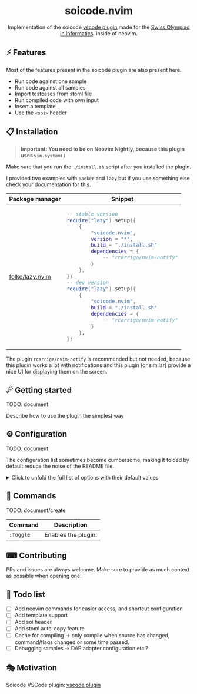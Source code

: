 <p align="center">
  <h1 align="center">soicode.nvim</h2>
</p>

<p align="center">
  Implementation of the soicode
  <a href="https://marketplace.visualstudio.com/items?itemName=swissolyinfo.soicode">vscode plugin</a>
made for the <a href="https://soi.ch">Swiss Olympiad in Informatics</a>.
inside of neovim.
</p>

## ⚡️ Features

Most of the features present in the soicode plugin are also present here.

- Run code against one sample
- Run code against all samples
- Import testcases from stoml file
- Run compiled code with own input
- Insert a template
- Use the `<soi>` header

## 📋 Installation

> **Important: You need to be on Neovim Nightly, because this plugin uses `vim.system()`**

Make sure that you run the `./install.sh` script after you installed the plugin.

I provided two examples with `packer` and `lazy` but if you use something else
check your documentation for this.

<div>
<table>
<thead>
<tr>
<th>Package manager</th>
<th>Snippet</th>
</tr>
</thead>
<tbody>
<tr>
<td>

[folke/lazy.nvim](https://github.com/folke/lazy.nvim)

</td>
<td>

```lua
-- stable version
require("lazy").setup({
    {
        "soicode.nvim",
        version = "*",
        build = "./install.sh"
        dependencies = {
            -- "rcarriga/nvim-notify"
        }
    },
})
-- dev version
require("lazy").setup({
    {
        "soicode.nvim",
        build = "./install.sh"
        dependencies = {
            -- "rcarriga/nvim-notify"
        }
    },
})
```

</td>
</tr>
</tbody>
</table>
</div>

The plugin `rcarriga/nvim-notify` is recommended but not needed,
because this plugin works a lot with notifications and this plugin (or similar)
provide a nice UI for displaying them on the screen.

## ☄ Getting started

TODO: document

Describe how to use the plugin the simplest way

## ⚙ Configuration

TODO: document

The configuration list sometimes become cumbersome, making it folded by default reduce the noise of the README file.

<details>
<summary>Click to unfold the full list of options with their default values</summary>

> **Note**: The options are also available in Neovim by calling `:h soicode.options`

```lua
require("soicode").setup({
    -- you can copy the full list from lua/soicode/config.lua
})
```

</details>

## 🧰 Commands

TODO: document/create

| Command   | Description         |
| --------- | ------------------- |
| `:Toggle` | Enables the plugin. |

## ⌨ Contributing

PRs and issues are always welcome. Make sure to provide as much context as possible when opening one.

## 📝 Todo list

- [ ] Add neovim commands for easier access, and shortcut configuration
- [ ] Add template support
- [ ] Add soi header
- [ ] Add stoml auto-copy feature
- [ ] Cache for compiling -> only compile when source has changed, command/flags changed or some time passed.
- [ ] Debugging samples -> DAP adapter configuration etc.?

## 🎭 Motivation

Soicode VSCode plugin:
[vscode plugin](https://marketplace.visualstudio.com/items?itemName=swissolyinfo.soicode)
